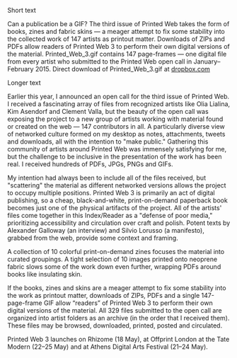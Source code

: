 Short text

Can a publication be a GIF? The third issue of Printed Web takes the form of books, zines and fabric skins — a meager attempt to fix some stability into the collected work of 147 artists as printout matter. Downloads of ZIPs and PDFs allow readers of Printed Web 3 to perform their own digital versions of the material. Printed_Web_3.gif contains 147 page-frames — one digital file from every artist who submitted to the Printed Web open call in January–February 2015. 
Direct download of Printed_Web_3.gif at [dropbox.com](https://www.dropbox.com/s/25ez424pehkup4z/Printed_Web_3.gif?dl=0)

Longer text

Earlier this year, I announced an open call for the third issue of Printed Web. I received a fascinating array of files from recognized artists like Olia Lialina, Kim Asendorf and Clement Valla, but the beauty of the open call was exposing the project to a new group of artists working with material found or created on the web — 147 contributors in all. A particularly diverse view of networked culture formed on my desktop as notes, attachments, tweets and downloads, all with the intention to "make public." Gathering this community of artists around Printed Web was immensely satisfying for me, but the challenge to be inclusive in the presentation of the work has been real. I received hundreds of PDFs, JPGs, PNGs and GIFs.

My intention had always been to include all of the files received, but "scattering" the material as different networked versions allows the project to occupy multiple positions. Printed Web 3 is primarily an act of digital publishing, so a cheap, black-and-white, print-on-demand paperback book becomes just one of the physical artifacts of the project. All of the artists' files come together in this Index/Reader as a "defense of poor media," prioritizing accessibility and circulation over craft and polish. Potent texts by Alexander Galloway (an interview) and Silvio Lorusso (a manifesto), grabbed from the web, provide some context and framing.

A collection of 10 colorful print-on-demand zines focuses the material into curated groupings. A tight selection of 10 images printed onto neoprene fabric slows some of the work down even further, wrapping PDFs around books like insulating skin.

If the books, zines and skins are a meager attempt to fix some stability into the work as printout matter, downloads of ZIPs, PDFs and a single 147-page-frame GIF allow “readers” of Printed Web 3 to perform their own digital versions of the material. All 329 files submitted to the open call are organized into artist folders as an archive (in the order that I received them). These files may be browsed, downloaded, printed, posted and circulated. 

Printed Web 3 launches on Rhizome (18 May), at Offprint London at the Tate Modern (22–25 May) and at Athens Digital Arts Festival (21–24 May).
